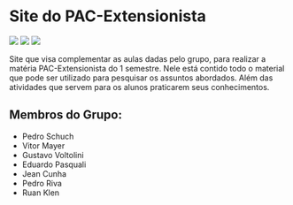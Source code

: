 # Site do PAC-Extensionista
<div>
  <img src="https://img.shields.io/badge/HTML5-E34F26?style=for-the-badge&logo=html5&logoColor=white">
  <img src="https://img.shields.io/badge/CSS3-1572B6?style=for-the-badge&logo=css3&logoColor=white">
  <img src="https://img.shields.io/badge/Figma-F24E1E?style=for-the-badge&logo=figma&logoColor=white">
</div>

Site que visa complementar as aulas dadas pelo grupo, para realizar a matéria PAC-Extensionista do 1 semestre. Nele está contido todo o material que pode ser utilizado para pesquisar os assuntos abordados. Além das atividades que servem para os alunos praticarem seus conhecimentos.

## Membros do Grupo:
- Pedro Schuch
- Vitor Mayer
- Gustavo Voltolini
- Eduardo Pasquali
- Jean Cunha
- Pedro Riva
- Ruan Klen
